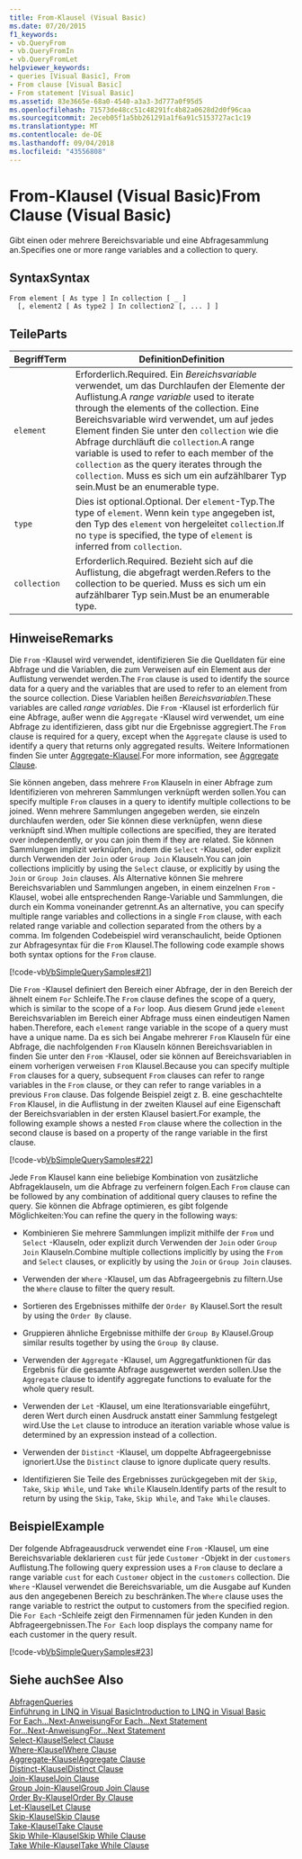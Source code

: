 ```yaml
---
title: From-Klausel (Visual Basic)
ms.date: 07/20/2015
f1_keywords:
- vb.QueryFrom
- vb.QueryFromIn
- vb.QueryFromLet
helpviewer_keywords:
- queries [Visual Basic], From
- From clause [Visual Basic]
- From statement [Visual Basic]
ms.assetid: 83e3665e-68a0-4540-a3a3-3d777a0f95d5
ms.openlocfilehash: 71573de48cc51c48291fc4b82a0628d2d0f96caa
ms.sourcegitcommit: 2eceb05f1a5bb261291a1f6a91c5153727ac1c19
ms.translationtype: MT
ms.contentlocale: de-DE
ms.lasthandoff: 09/04/2018
ms.locfileid: "43556808"
---
```

# <a name="from-clause-visual-basic"></a><span data-ttu-id="a48bc-102">From-Klausel (Visual Basic)</span><span class="sxs-lookup"><span data-stu-id="a48bc-102">From Clause (Visual Basic)</span></span>
<span data-ttu-id="a48bc-103">Gibt einen oder mehrere Bereichsvariable und eine Abfragesammlung an.</span><span class="sxs-lookup"><span data-stu-id="a48bc-103">Specifies one or more range variables and a collection to query.</span></span>  
  
## <a name="syntax"></a><span data-ttu-id="a48bc-104">Syntax</span><span class="sxs-lookup"><span data-stu-id="a48bc-104">Syntax</span></span>  
  
```  
From element [ As type ] In collection [ _ ]  
  [, element2 [ As type2 ] In collection2 [, ... ] ]  
```  
  
## <a name="parts"></a><span data-ttu-id="a48bc-105">Teile</span><span class="sxs-lookup"><span data-stu-id="a48bc-105">Parts</span></span>  
  
|<span data-ttu-id="a48bc-106">Begriff</span><span class="sxs-lookup"><span data-stu-id="a48bc-106">Term</span></span>|<span data-ttu-id="a48bc-107">Definition</span><span class="sxs-lookup"><span data-stu-id="a48bc-107">Definition</span></span>|  
|---|---|  
|`element`|<span data-ttu-id="a48bc-108">Erforderlich.</span><span class="sxs-lookup"><span data-stu-id="a48bc-108">Required.</span></span> <span data-ttu-id="a48bc-109">Ein *Bereichsvariable* verwendet, um das Durchlaufen der Elemente der Auflistung.</span><span class="sxs-lookup"><span data-stu-id="a48bc-109">A *range variable* used to iterate through the elements of the collection.</span></span> <span data-ttu-id="a48bc-110">Eine Bereichsvariable wird verwendet, um auf jedes Element finden Sie unter den `collection` wie die Abfrage durchläuft die `collection`.</span><span class="sxs-lookup"><span data-stu-id="a48bc-110">A range variable is used to refer to each member of the `collection` as the query iterates through the `collection`.</span></span> <span data-ttu-id="a48bc-111">Muss es sich um ein aufzählbarer Typ sein.</span><span class="sxs-lookup"><span data-stu-id="a48bc-111">Must be an enumerable type.</span></span>|  
|`type`|<span data-ttu-id="a48bc-112">Dies ist optional.</span><span class="sxs-lookup"><span data-stu-id="a48bc-112">Optional.</span></span> <span data-ttu-id="a48bc-113">Der `element`-Typ.</span><span class="sxs-lookup"><span data-stu-id="a48bc-113">The type of `element`.</span></span> <span data-ttu-id="a48bc-114">Wenn kein `type` angegeben ist, den Typ des `element` von hergeleitet `collection`.</span><span class="sxs-lookup"><span data-stu-id="a48bc-114">If no `type` is specified, the type of `element` is inferred from `collection`.</span></span>|  
|`collection`|<span data-ttu-id="a48bc-115">Erforderlich.</span><span class="sxs-lookup"><span data-stu-id="a48bc-115">Required.</span></span> <span data-ttu-id="a48bc-116">Bezieht sich auf die Auflistung, die abgefragt werden.</span><span class="sxs-lookup"><span data-stu-id="a48bc-116">Refers to the collection to be queried.</span></span> <span data-ttu-id="a48bc-117">Muss es sich um ein aufzählbarer Typ sein.</span><span class="sxs-lookup"><span data-stu-id="a48bc-117">Must be an enumerable type.</span></span>|  
  
## <a name="remarks"></a><span data-ttu-id="a48bc-118">Hinweise</span><span class="sxs-lookup"><span data-stu-id="a48bc-118">Remarks</span></span>  
 <span data-ttu-id="a48bc-119">Die `From` -Klausel wird verwendet, identifizieren Sie die Quelldaten für eine Abfrage und die Variablen, die zum Verweisen auf ein Element aus der Auflistung verwendet werden.</span><span class="sxs-lookup"><span data-stu-id="a48bc-119">The `From` clause is used to identify the source data for a query and the variables that are used to refer to an element from the source collection.</span></span> <span data-ttu-id="a48bc-120">Diese Variablen heißen *Bereichsvariablen*.</span><span class="sxs-lookup"><span data-stu-id="a48bc-120">These variables are called *range variables*.</span></span> <span data-ttu-id="a48bc-121">Die `From` -Klausel ist erforderlich für eine Abfrage, außer wenn die `Aggregate` -Klausel wird verwendet, um eine Abfrage zu identifizieren, dass gibt nur die Ergebnisse aggregiert.</span><span class="sxs-lookup"><span data-stu-id="a48bc-121">The `From` clause is required for a query, except when the `Aggregate` clause is used to identify a query that returns only aggregated results.</span></span> <span data-ttu-id="a48bc-122">Weitere Informationen finden Sie unter [Aggregate-Klausel](../../../visual-basic/language-reference/queries/aggregate-clause.md).</span><span class="sxs-lookup"><span data-stu-id="a48bc-122">For more information, see [Aggregate Clause](../../../visual-basic/language-reference/queries/aggregate-clause.md).</span></span>  
  
 <span data-ttu-id="a48bc-123">Sie können angeben, dass mehrere `From` Klauseln in einer Abfrage zum Identifizieren von mehreren Sammlungen verknüpft werden sollen.</span><span class="sxs-lookup"><span data-stu-id="a48bc-123">You can specify multiple `From` clauses in a query to identify multiple collections to be joined.</span></span> <span data-ttu-id="a48bc-124">Wenn mehrere Sammlungen angegeben werden, sie einzeln durchlaufen werden, oder Sie können diese verknüpfen, wenn diese verknüpft sind.</span><span class="sxs-lookup"><span data-stu-id="a48bc-124">When multiple collections are specified, they are iterated over independently, or you can join them if they are related.</span></span> <span data-ttu-id="a48bc-125">Sie können Sammlungen implizit verknüpfen, indem die `Select` -Klausel, oder explizit durch Verwenden der `Join` oder `Group Join` Klauseln.</span><span class="sxs-lookup"><span data-stu-id="a48bc-125">You can join collections implicitly by using the `Select` clause, or explicitly by using the `Join` or `Group Join` clauses.</span></span> <span data-ttu-id="a48bc-126">Als Alternative können Sie mehrere Bereichsvariablen und Sammlungen angeben, in einem einzelnen `From` -Klausel, wobei alle entsprechenden Range-Variable und Sammlungen, die durch ein Komma voneinander getrennt.</span><span class="sxs-lookup"><span data-stu-id="a48bc-126">As an alternative, you can specify multiple range variables and collections in a single `From` clause, with each related range variable and collection separated from the others by a comma.</span></span> <span data-ttu-id="a48bc-127">Im folgenden Codebeispiel wird veranschaulicht, beide Optionen zur Abfragesyntax für die `From` Klausel.</span><span class="sxs-lookup"><span data-stu-id="a48bc-127">The following code example shows both syntax options for the `From` clause.</span></span>  
  
 [!code-vb[VbSimpleQuerySamples#21](../../../visual-basic/language-reference/queries/codesnippet/VisualBasic/from-clause_1.vb)]  
  
 <span data-ttu-id="a48bc-128">Die `From` -Klausel definiert den Bereich einer Abfrage, der in den Bereich der ähnelt einem `For` Schleife.</span><span class="sxs-lookup"><span data-stu-id="a48bc-128">The `From` clause defines the scope of a query, which is similar to the scope of a `For` loop.</span></span> <span data-ttu-id="a48bc-129">Aus diesem Grund jede `element` Bereichsvariablen im Bereich einer Abfrage muss einen eindeutigen Namen haben.</span><span class="sxs-lookup"><span data-stu-id="a48bc-129">Therefore, each `element` range variable in the scope of a query must have a unique name.</span></span> <span data-ttu-id="a48bc-130">Da es sich bei Angabe mehrerer `From` Klauseln für eine Abfrage, die nachfolgenden `From` Klauseln können Bereichsvariablen in finden Sie unter den `From` -Klausel, oder sie können auf Bereichsvariablen in einem vorherigen verweisen `From` Klausel.</span><span class="sxs-lookup"><span data-stu-id="a48bc-130">Because you can specify multiple `From` clauses for a query, subsequent `From` clauses can refer to range variables in the `From` clause, or they can refer to range variables in a previous `From` clause.</span></span> <span data-ttu-id="a48bc-131">Das folgende Beispiel zeigt z. B. eine geschachtelte `From` Klausel, in die Auflistung in der zweiten Klausel auf eine Eigenschaft der Bereichsvariablen in der ersten Klausel basiert.</span><span class="sxs-lookup"><span data-stu-id="a48bc-131">For example, the following example shows a nested `From` clause where the collection in the second clause is based on a property of the range variable in the first clause.</span></span>  
  
 [!code-vb[VbSimpleQuerySamples#22](../../../visual-basic/language-reference/queries/codesnippet/VisualBasic/from-clause_2.vb)]  
  
 <span data-ttu-id="a48bc-132">Jede `From` Klausel kann eine beliebige Kombination von zusätzliche Abfrageklauseln, um die Abfrage zu verfeinern folgen.</span><span class="sxs-lookup"><span data-stu-id="a48bc-132">Each `From` clause can be followed by any combination of additional query clauses to refine the query.</span></span> <span data-ttu-id="a48bc-133">Sie können die Abfrage optimieren, es gibt folgende Möglichkeiten:</span><span class="sxs-lookup"><span data-stu-id="a48bc-133">You can refine the query in the following ways:</span></span>  
  
-   <span data-ttu-id="a48bc-134">Kombinieren Sie mehrere Sammlungen implizit mithilfe der `From` und `Select` -Klauseln, oder explizit durch Verwenden der `Join` oder `Group Join` Klauseln.</span><span class="sxs-lookup"><span data-stu-id="a48bc-134">Combine multiple collections implicitly by using the `From` and `Select` clauses, or explicitly by using the `Join` or `Group Join` clauses.</span></span>  
  
-   <span data-ttu-id="a48bc-135">Verwenden der `Where` -Klausel, um das Abfrageergebnis zu filtern.</span><span class="sxs-lookup"><span data-stu-id="a48bc-135">Use the `Where` clause to filter the query result.</span></span>  
  
-   <span data-ttu-id="a48bc-136">Sortieren des Ergebnisses mithilfe der `Order By` Klausel.</span><span class="sxs-lookup"><span data-stu-id="a48bc-136">Sort the result by using the `Order By` clause.</span></span>  
  
-   <span data-ttu-id="a48bc-137">Gruppieren ähnliche Ergebnisse mithilfe der `Group By` Klausel.</span><span class="sxs-lookup"><span data-stu-id="a48bc-137">Group similar results together by using the `Group By` clause.</span></span>  
  
-   <span data-ttu-id="a48bc-138">Verwenden der `Aggregate` -Klausel, um Aggregatfunktionen für das Ergebnis für die gesamte Abfrage ausgewertet werden sollen.</span><span class="sxs-lookup"><span data-stu-id="a48bc-138">Use the `Aggregate` clause to identify aggregate functions to evaluate for the whole query result.</span></span>  
  
-   <span data-ttu-id="a48bc-139">Verwenden der `Let` -Klausel, um eine Iterationsvariable eingeführt, deren Wert durch einen Ausdruck anstatt einer Sammlung festgelegt wird.</span><span class="sxs-lookup"><span data-stu-id="a48bc-139">Use the `Let` clause to introduce an iteration variable whose value is determined by an expression instead of a collection.</span></span>  
  
-   <span data-ttu-id="a48bc-140">Verwenden der `Distinct` -Klausel, um doppelte Abfrageergebnisse ignoriert.</span><span class="sxs-lookup"><span data-stu-id="a48bc-140">Use the `Distinct` clause to ignore duplicate query results.</span></span>  
  
-   <span data-ttu-id="a48bc-141">Identifizieren Sie Teile des Ergebnisses zurückgegeben mit der `Skip`, `Take`, `Skip While`, und `Take While` Klauseln.</span><span class="sxs-lookup"><span data-stu-id="a48bc-141">Identify parts of the result to return by using the `Skip`, `Take`, `Skip While`, and `Take While` clauses.</span></span>  
  
## <a name="example"></a><span data-ttu-id="a48bc-142">Beispiel</span><span class="sxs-lookup"><span data-stu-id="a48bc-142">Example</span></span>  
 <span data-ttu-id="a48bc-143">Der folgende Abfrageausdruck verwendet eine `From` -Klausel, um eine Bereichsvariable deklarieren `cust` für jede `Customer` -Objekt in der `customers` Auflistung.</span><span class="sxs-lookup"><span data-stu-id="a48bc-143">The following query expression uses a `From` clause to declare a range variable `cust` for each `Customer` object in the `customers` collection.</span></span> <span data-ttu-id="a48bc-144">Die `Where` -Klausel verwendet die Bereichsvariable, um die Ausgabe auf Kunden aus den angegebenen Bereich zu beschränken.</span><span class="sxs-lookup"><span data-stu-id="a48bc-144">The `Where` clause uses the range variable to restrict the output to customers from the specified region.</span></span> <span data-ttu-id="a48bc-145">Die `For Each` -Schleife zeigt den Firmennamen für jeden Kunden in den Abfrageergebnissen.</span><span class="sxs-lookup"><span data-stu-id="a48bc-145">The `For Each` loop displays the company name for each customer in the query result.</span></span>  
  
 [!code-vb[VbSimpleQuerySamples#23](../../../visual-basic/language-reference/queries/codesnippet/VisualBasic/from-clause_3.vb)]  
  
## <a name="see-also"></a><span data-ttu-id="a48bc-146">Siehe auch</span><span class="sxs-lookup"><span data-stu-id="a48bc-146">See Also</span></span>  
 [<span data-ttu-id="a48bc-147">Abfragen</span><span class="sxs-lookup"><span data-stu-id="a48bc-147">Queries</span></span>](../../../visual-basic/language-reference/queries/index.md)  
 [<span data-ttu-id="a48bc-148">Einführung in LINQ in Visual Basic</span><span class="sxs-lookup"><span data-stu-id="a48bc-148">Introduction to LINQ in Visual Basic</span></span>](../../../visual-basic/programming-guide/language-features/linq/introduction-to-linq.md)  
 [<span data-ttu-id="a48bc-149">For Each...Next-Anweisung</span><span class="sxs-lookup"><span data-stu-id="a48bc-149">For Each...Next Statement</span></span>](../../../visual-basic/language-reference/statements/for-each-next-statement.md)  
 [<span data-ttu-id="a48bc-150">For...Next-Anweisung</span><span class="sxs-lookup"><span data-stu-id="a48bc-150">For...Next Statement</span></span>](../../../visual-basic/language-reference/statements/for-next-statement.md)  
 [<span data-ttu-id="a48bc-151">Select-Klausel</span><span class="sxs-lookup"><span data-stu-id="a48bc-151">Select Clause</span></span>](../../../visual-basic/language-reference/queries/select-clause.md)  
 [<span data-ttu-id="a48bc-152">Where-Klausel</span><span class="sxs-lookup"><span data-stu-id="a48bc-152">Where Clause</span></span>](../../../visual-basic/language-reference/queries/where-clause.md)  
 [<span data-ttu-id="a48bc-153">Aggregate-Klausel</span><span class="sxs-lookup"><span data-stu-id="a48bc-153">Aggregate Clause</span></span>](../../../visual-basic/language-reference/queries/aggregate-clause.md)  
 [<span data-ttu-id="a48bc-154">Distinct-Klausel</span><span class="sxs-lookup"><span data-stu-id="a48bc-154">Distinct Clause</span></span>](../../../visual-basic/language-reference/queries/distinct-clause.md)  
 [<span data-ttu-id="a48bc-155">Join-Klausel</span><span class="sxs-lookup"><span data-stu-id="a48bc-155">Join Clause</span></span>](../../../visual-basic/language-reference/queries/join-clause.md)  
 [<span data-ttu-id="a48bc-156">Group Join-Klausel</span><span class="sxs-lookup"><span data-stu-id="a48bc-156">Group Join Clause</span></span>](../../../visual-basic/language-reference/queries/group-join-clause.md)  
 [<span data-ttu-id="a48bc-157">Order By-Klausel</span><span class="sxs-lookup"><span data-stu-id="a48bc-157">Order By Clause</span></span>](../../../visual-basic/language-reference/queries/order-by-clause.md)  
 [<span data-ttu-id="a48bc-158">Let-Klausel</span><span class="sxs-lookup"><span data-stu-id="a48bc-158">Let Clause</span></span>](../../../visual-basic/language-reference/queries/let-clause.md)  
 [<span data-ttu-id="a48bc-159">Skip-Klausel</span><span class="sxs-lookup"><span data-stu-id="a48bc-159">Skip Clause</span></span>](../../../visual-basic/language-reference/queries/skip-clause.md)  
 [<span data-ttu-id="a48bc-160">Take-Klausel</span><span class="sxs-lookup"><span data-stu-id="a48bc-160">Take Clause</span></span>](../../../visual-basic/language-reference/queries/take-clause.md)  
 [<span data-ttu-id="a48bc-161">Skip While-Klausel</span><span class="sxs-lookup"><span data-stu-id="a48bc-161">Skip While Clause</span></span>](../../../visual-basic/language-reference/queries/skip-while-clause.md)  
 [<span data-ttu-id="a48bc-162">Take While-Klausel</span><span class="sxs-lookup"><span data-stu-id="a48bc-162">Take While Clause</span></span>](../../../visual-basic/language-reference/queries/take-while-clause.md)
